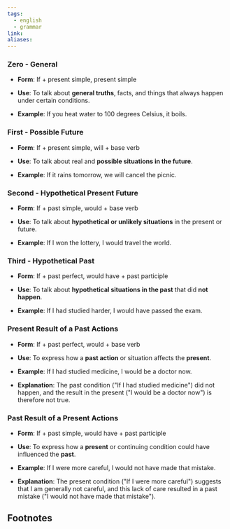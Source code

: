 ```yaml
---
tags:
  - english
  - grammar
link: 
aliases:
---
```



### Zero - General

- **Form**: If + present simple, present simple

- **Use**: To talk about **general truths**, facts, and things that always happen under certain conditions.

- **Example**: If you heat water to 100 degrees Celsius, it boils.

### First - Possible Future

- **Form**: If + present simple, will + base verb

- **Use**: To talk about real and **possible situations in the future**.

- **Example**: If it rains tomorrow, we will cancel the picnic.

### Second - Hypothetical Present Future

- **Form**: If + past simple, would + base verb

- **Use**: To talk about **hypothetical or unlikely situations** in the present or future.

- **Example**: If I won the lottery, I would travel the world.

### Third - Hypothetical Past

- **Form**: If + past perfect, would have + past participle

- **Use**: To talk about **hypothetical situations in the past** that did **not happen**.

- **Example**: If I had studied harder, I would have passed the exam.

### **Present** Result of a Past **Actions**

- **Form**: If + past perfect, would + base verb

- **Use**: To express how a **past action** or situation affects the **present**.

- **Example**: If I had studied medicine, I would be a doctor now.

- **Explanation**: The past condition ("If I had studied medicine") did not happen, and the result in the present ("I would be a doctor now") is therefore not true.

### **Past** Result of a **Present** Actions

- **Form**: If + past simple, would have + past participle

- **Use**: To express how a **present** or continuing condition could have influenced the **past**.

- **Example**: If I were more careful, I would not have made that mistake.

- **Explanation**: The present condition ("If I were more careful") suggests that I am generally not careful, and this lack of care resulted in a past mistake ("I would not have made that mistake").

## Footnotes

